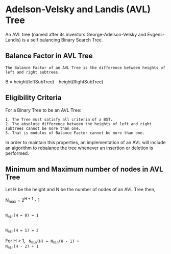 # Adelson-Velsky and Landis (AVL) Tree

An AVL tree (named after its inventors George-Adelson-Velsky and Evgenii-Landis)
is a self balancing Binary Search Tree.

## Balance Factor in AVL Tree
```
The Balance Factor of an AVL Tree is the difference between heights of left and right subtrees.
```
B = height(leftSubTree) - height(RightSubTree)

## Eligibility Criteria
For a Binary Tree to be an AVL Tree:
```
1. The Tree must satisfy all criteria of a BST.
2. The absolute difference between the heights of left and right subtrees cannot be more than one.
3. That is modulus of Balance Factor cannot be more than one.
```

In order to maintain this properties, an implementation of an AVL will include an algorithm to rebalance the tree whenever an insertion or deletion is performed.

## Minimum and Maximum number of nodes in AVL Tree
Let H be the height and N be the number of nodes of an AVL Tree then,

N<sub>max</sub> = 2<sup>H + 1</sup> - 1

<code>
N<sub>min</sub>(H = 0) = 1
</code>
<br>
<code>
N<sub>min</sub>(H = 1) = 2
</code>

For H > 1,
<code>
   N<sub>min</sub>(H) = N<sub>min</sub>(H - 1) + N<sub>min</sub>(H - 2) + 1
</code>